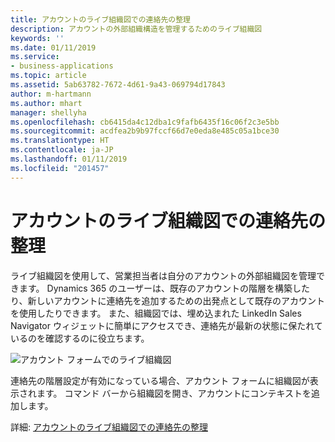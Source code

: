 ```yaml
---
title: アカウントのライブ組織図での連絡先の整理
description: アカウントの外部組織構造を管理するためのライブ組織図
keywords: ''
ms.date: 01/11/2019
ms.service:
- business-applications
ms.topic: article
ms.assetid: 5ab63782-7672-4d61-9a43-069794d17843
author: m-hartmann
ms.author: mhart
manager: shellyha
ms.openlocfilehash: cb6415da4c12dba1c9fafb6435f16c06f2c3e5bb
ms.sourcegitcommit: acdfea2b9b97fccf66d7e0eda8e485c05a1bce30
ms.translationtype: HT
ms.contentlocale: ja-JP
ms.lasthandoff: 01/11/2019
ms.locfileid: "201457"
---
```

# <a name="organize-contacts-in-live-org-charts-for-accounts"></a>アカウントのライブ組織図での連絡先の整理

ライブ組織図を使用して、営業担当者は自分のアカウントの外部組織図を管理できます。 Dynamics 365 のユーザーは、既存のアカウントの階層を構築したり、新しいアカウントに連絡先を追加するための出発点として既存のアカウントを使用したりできます。 また、組織図では、埋め込まれた LinkedIn Sales Navigator ウィジェットに簡単にアクセスでき、連絡先が最新の状態に保たれているのを確認するのに役立ちます。

![アカウント フォームでのライブ組織図](../../media/account-org-chart.png)

連絡先の階層設定が有効になっている場合、アカウント フォームに組織図が表示されます。 コマンド バーから組織図を開き、アカウントにコンテキストを追加します。

詳細: [アカウントのライブ組織図での連絡先の整理](https://docs.microsoft.com/dynamics365/customer-engagement/sales-enterprise/live-org-chart)
